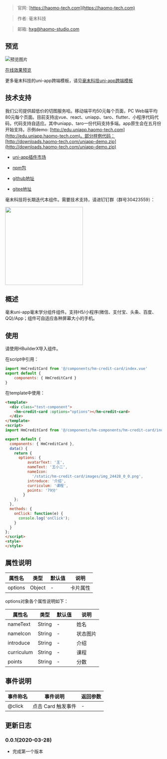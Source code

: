> 官网: [https://haomo-tech.com](https://haomo-tech.com)

> 作者: 毫末科技

> 邮箱: hxg@haomo-studio.com

## 预览

![预览图片](http://downloads.haomo-tech.com/uniapp/hm-credit-card.png)

[在线效果预览](http://template.uniapp.haomo-tech.com/pages/haomo/test-component/hm-credit-card)

更多毫末科技的uni-app跨端模板，请见[毫末科技uni-app跨端模板](https://haomo-tech.com/sale.html)

## 技术支持

我们公司提供超低价的切图服务哈。移动端平均50元每个页面，PC Web端平均80元每个页面。目前支持出vue、react、uniapp、taro、flutter、小程序代码代码，代码支持自适应。其中uniapp、taro一份代码支持多端。app原生会在五月份开始支持。示例demo: [http://edu.uniapp.haomo-tech.com](http://edu.uniapp.haomo-tech.com)。部分样例代码：[http://downloads.haomo-tech.com/uniapp-demo.zip](http://downloads.haomo-tech.com/uniapp-demo.zip)

* [uni-app插件市场](https://ext.dcloud.net.cn/plugin?id=1520)

* [npm包](https://www.npmjs.com/package/hm-uniapp-credit-card)

* [github地址](https://github.com/haomo-studio/hm-uniapp-credit-card)

* [gitee地址](https://gitee.com/haomo/hm-uniapp-credit-card)

毫末科技将长期迭代本组件。需要技术支持，请进钉钉群（群号30423559）：

<img width="250" src="http://downloads.haomo-tech.com/%E6%AF%AB%E6%9C%ABuniapp%E7%BB%84%E4%BB%B6%E6%8A%80%E6%9C%AF%E6%94%AF%E6%8C%81.jpg">

## 概述

毫末uni-app毫末学分组件组件。支持H5/小程序(微信、支付宝、头条、百度、QQ)/App；组件可自适应各种屏幕大小的手机。

## 使用

请使用HBuilderX导入组件。

在script中引用：

```javascript
import HmCreditCard from '@/components/hm-credit-card/index.vue'
export default {
    components: { HmCreditCard }
}
```

在template中使用：

```html
<template>
  <div class="test-component">
    <hm-credit-card :options="options"></hm-credit-card>
  </div>
</template>
<script>
import HmCreditCard from '@/components/hm-components/hm-credit-card/index.vue'

export default {
  components: { HmCreditCard },
  data() {
    return {
      options: {
          avatarText: '王',
          nameText: '王小二',
          nameIcon:
            '/static/hm-credit-card/images/img_24428_0_0.png',
          introduce: '介绍',
          curriculum: '课程',
          points: '79分'
        }
    };
  },
  methods: {
    onClick: function(e) {
      console.log('onClick');
    }
  }
};
</script>
<style>
</style>

```

## 属性说明

| 属性名        | 类型     | 默认值 | 说明                                                                       |
|-----------   |---------|--------|----------------------------------------------------------------------------|
| options        | Object  | -      | 卡片属性                                                                   |

options对象各个属性说明如下：

| 属性名        | 类型     | 默认值 | 说明                                                                       |
|-----------   |---------|--------|----------------------------------------------------------------------------|
| nameText        | String  | -      | 姓名                                                                   |
| nameIcon        | String  | -      | 状态图片                                                                   |
| introduce        | String  | -      | 介绍                                                                   |
| curriculum        | String  | -      | 课程                                                                   |
| points        | String  | -      | 分数                                                                   |

## 事件说明

| 事件称名   | 事件说明           | 返回参数 |
|----------|--------------------|----------|
| @click   | 点击 Card 触发事件 | -        |

## 更新日志

### 0.0.1(2020-03-28)

* 完成第一个版本
